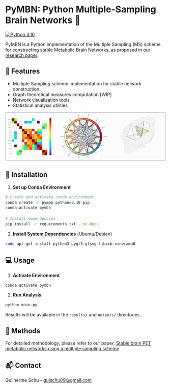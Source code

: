 # PyMBN: Python Multiple-Sampling Brain Networks 🧠

[![Python 3.10](https://img.shields.io/badge/python-3.10-blue.svg)](https://www.python.org/downloads/release/python-3100/)

PyMBN is a Python implementation of the Multiple Sampling (MS) scheme for constructing stable Metabolic Brain Networks, as proposed in our [research paper](https://doi.org/10.1101/2021.03.16.435674).



## 🚀 Features

- Multiple Sampling scheme implementation for stable network construction
- Graph theoretical measures computation [WIP]
- Network visualization tools
- Statistical analysis utilities

![Network Visualization](.figs/outputs.png)


## 🔧 Installation

1. **Set up Conda Environment**
```bash
# Create and activate conda environment
conda create -n pymbn python=3.10 pip
conda activate pymbn

# Install dependencies
pip install -r requirements.txt --no-deps
```

2. **Install System Dependencies** (Ubuntu/Debian)
```bash
sudo apt-get install python3-pyqt5.qtsvg libxcb-xinerama0
```

## 💻 Usage

1. **Activate Environment**
```bash
conda activate pymbn
```

2. **Run Analysis**
```bash
python main.py
```

Results will be available in the `results/` and `outputs/` directories.


## 📖 Methods
For detailed methodology, please refer to our paper: [Stable brain PET metabolic networks using a multiple sampling scheme](https://doi.org/10.1101/2021.03.16.435674)

## 📬 Contact
Guilherme Schu - guischu09@gmail.com